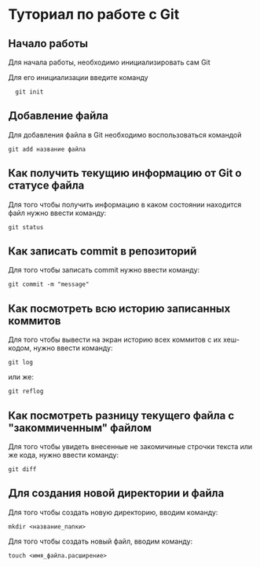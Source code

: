 # Туториал по работе с Git

## Начало работы

Для начала работы, необходимо инициализировать сам Git

Для его инициализации введите команду 

```
  git init
```

## Добавление файла

Для добавления файла в Git необходимо воспользоваться командой 

```
git add название файла
```

## Как получить текущию информацию от Git о статусе файла

Для того чтобы получить информацию в каком состоянии находится файл нужно ввести команду:

```
git status
```

## Как записать commit в репозиторий

Для того чтобы записать commit нужно ввести команду:

```
git commit -m "message"
```

## Как посмотреть всю историю записанных коммитов

Для того чтобы вывести на экран историю всех коммитов с их хеш-кодом, нужно ввести команду:

```
git log
```

или же:

```
git reflog
```

## Как посмотреть разницу текущего файла с "закоммиченным" файлом

Для того чтобы увидеть внесенные не закомичиные строчки текста или же кода, нужно ввести команду:

```
git diff
```

## Для создания новой директории и файла

Для того чтобы создать новую директорию, вводим команду:

```
mkdir <название_папки>
```

Для того чтобы создать новый файл, вводим команду:

```
touch <имя_файла.расширение>
```
